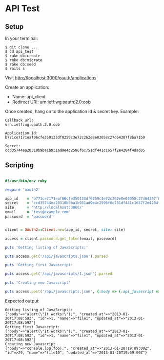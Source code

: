 # API Test

## Setup

In your terminal:

```
$ git clone ...
$ cd api_test
$ rake db:create
$ rake db:migrate
$ rake db:seed
$ rails s
```

Visit [http://localhost:3000/oauth/applications](http://localhost:3000/oauth/applications)

Create an application:

  * Name: api_client
  * Redirect URI: urn:ietf:wg:oauth:2.0:oob

Once created, hang on to the application id & secret key.  Example:

```
Callback url:
urn:ietf:wg:oauth:2.0:oob

Application Id:
b771ce7171eaf06cfe350133df0259c3e72c262e8e03058c27d64307f8ba71b9

Secret:
ccd35744ea20310b9ba1b931ad9e4c2596f6c751df441c1657f2e4284f4dad05
```

## Scripting

```ruby

#!/usr/bin/env ruby

require 'oauth2'

app_id    = 'b771ce7171eaf06cfe350133df0259c3e72c262e8e03058c27d64307f8ba71b9' # Note: use the one you created in the previous step
secret    = 'ccd35744ea20310b9ba1b931ad9e4c2596f6c751df441c1657f2e4284f4dad05' # Note: use the one you created in the previous step
site      = 'http://localhost:3000/'
email     = 'test@example.com'
password  = 'password'


client = OAuth2::Client.new(app_id, secret, site: site)

access = client.password.get_token(email, password)

puts 'Getting listing of JavaScripts:'

puts access.get('/api/javascripts.json').parsed

puts 'Getting first Javascript:'

puts access.get('/api/javascripts/1.json').parsed

puts 'Creating new Javascript'

puts access.post('/api/javascripts.json', {:body => {:api_javascript => {:name => 'file10', :body => 'console.log(foo);'}}}).parsed
```

Expected output:

```
Getting listing of JavaScripts:
{"body"=>"alert(\"It works!\");", "created_at"=>"2013-01-20T17:08:59Z", "id"=>1, "name"=>"file1", "updated_at"=>"2013-01-20T17:08:59Z"}
Getting first Javascript:
{"body"=>"alert(\"It works!\");", "created_at"=>"2013-01-20T17:08:59Z", "id"=>1, "name"=>"file1", "updated_at"=>"2013-01-20T17:08:59Z"}
Creating new Javascript
{"body"=>"console.log(foo);", "created_at"=>"2013-01-20T19:09:00Z", "id"=>29, "name"=>"file10", "updated_at"=>"2013-01-20T19:09:00Z"}
```
